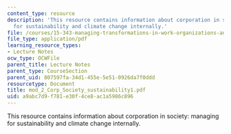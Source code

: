 ```yaml
---
content_type: resource
description: 'This resource contains information about corporation in society: managing
  for sustainability and climate change internally.'
file: /courses/15-343-managing-transformations-in-work-organizations-and-society-spring-2002/a9abc7d9f781e30f4ce8ac1a5986c896_mod_2_Corp_Society_sustainability1.pdf
file_type: application/pdf
learning_resource_types:
- Lecture Notes
ocw_type: OCWFile
parent_title: Lecture Notes
parent_type: CourseSection
parent_uid: 807597fa-34d1-455e-5e51-0926da7f0ddd
resourcetype: Document
title: mod_2_Corp_Society_sustainability1.pdf
uid: a9abc7d9-f781-e30f-4ce8-ac1a5986c896
---
```

This resource contains information about corporation in society: managing for sustainability and climate change internally.

